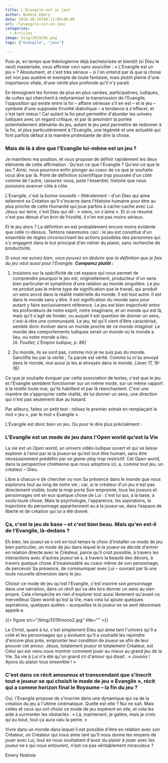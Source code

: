 ```yaml
---
title: L'Evangile est un jeu!
author: Noémie Emery
date: 2019-10-16T09:11:05+00:00
url: /levangile-est-un-jeu/
categories:
  - Articles
image: blog/2019/No.png
tags: ["évangile", "jeux"]

---
```

Puis-je, en temps que théologienne déjà bachelorisée et bientôt (si Dieu le veut) masterisée, vous affirmer ceci sans sourcilier : « L'Evangile est un jeu » ? Absolument, et c'est très sérieux – si l'on entend par là que la chose est non pas austère et exempte de toute fantaisie, mais plutôt pleine d'une importance vitale, d'une vérité plus profonde qu'il n'y parait.

En témoignent les formes de plus en plus variées, participatives, ludiques, de cultes qui cherchent à redynamiser la transmission de l'Evangile, l'opposition qui existe entre la foi – affaire sérieuse s'il en est – et le jeu – symbole d'une supposée frivolité diabolique – a tendance à s'effacer, et c'est tant mieux ! Car autant la foi peut permettre d'aborder les univers ludiques avec un regard critique, et par là amoindrir la portée potentiellement aliénante du jeu, autant le jeu peut permettre de redonner à la foi, et plus particulièrement à l'Evangile, une légèreté et une actualité qui font parfois défaut à la manière protestante de dire la chose.

### Mais de là à dire que l'Evangile lui-même est un jeu ?

Je maintiens ma position, et vous propose de définir rapidement les deux éléments de cette affirmation : Qu'est-ce que l'Evangile ? Qu'est-ce que le jeu ? Ainsi, nous pourrons enfin plonger au coeur de ce que je souhaite vous dire par là. Point de définition scientifique trop poussée d'un côté comme de l'autre, rassurez-vous, juste l'essentiel, histoire que nous puissions avancer côte à côte.

L'Evangile, c'est la _bonne nouvelle_ – littéralement – d'un Dieu qui aime tellement sa Création qu'Il s'incarne dans l'Histoire humaine pour être au plus proche de cette Humanité qui joue parfois à cache-cache avec Lui. Jésus sur terre, c'est Dieu qui dit : « viens, on s'aime ». Et si ce résumé n'est pas dénué d'un brin de frivolité, il n'en est pas moins sérieux.

Et le jeu alors ? La définition en est probablement encore moins évidente que celle ci-dessus. Tentons néanmoins ceci : le jeu est constitué d'un ensemble de règles circonscrivant les actions possibles des personnes qui s'y engagent dans le but principal d'en retirer du plaisir, sans recherche de productivité.

_Si vous me suivez bien, vous pouvez en déduire que la définition que je fais du jeu vaut aussi pour l'Evangile. **Comparez plutôt :**_

1. Insistons sur la spécificité de cet espace qui nous permet de comprendre pourquoi le jeu est, originellement, producteur d'un sens bien particulier et symptôme d'une relation au monde singulière. Le jeu ne produit pas le même type de signification que le travail, qui produit un sens ancré dans la réalité matérielle du monde. Il est tout autre. Il est dans le monde sans y être. Il est signification du monde sans pour autant y faire exclusivement référence. Le jeu est bien _trajectivité_ entre les profondeurs de notre esprit, notre imaginaire, et un monde qui est là, mais qu'il s'agit de fonder, ou auquel il est question de donner un sens, c'est-à-dire une communauté. Le jeu, tel qu'il vient d'être caractérisé, semble donc évoluer dans un monde proche de ce _monde imaginal_. Le monde des comportements ludiques serait un monde où le monde a lieu, où _notre_ monde a lieu.  
_[A. Fouillet, L'Empire ludique, p. 86]_

2. Du monde, ils se sont pas, comme moi je ne suis pas du monde. Sanctifie les par la vérité ; Ta parole est vérité. Comme tu m'as envoyé dans le monde, moi aussi je les ai envoyés dans le monde. _[Jean 17, 16-18]_

Ce que je souhaite évoquer par cette association de textes, c'est que le jeu et l'Evangile semblent fonctionner sur un même mode, sur un même rapport à la _réalité_ toute nue, qu'ils habillent et par là réenchantent. C'est une manière de s'approprier cette réalité, de lui donner un sens, une direction qui n'est pas seulement due au hasard.

Par ailleurs, faites un petit test : relisez le premier extrait en remplaçant le mot « jeu », par le mot « Evangile ».

L'Evangile est donc bien un jeu. Ou pour le dire plus précisément :

### L'Evangile est un mode de jeu dans l'Open world qu'est la Vie

La vie est un _Open world_, un univers vidéo-ludique ouvert et qui se laisse explorer à l'envi par le.la joueur·se qu'est tout être humain, sans être nécessairement prédéfini par un _game-play_ trop restrictif. Cet Open world, dans la perspective chrétienne que nous adoptons ici, a, comme tout jeu, un créateur – Dieu.

Libre à chacun·e de chercher ou non Sa présence dans le monde que nous explorons tout au long de notre vie ; car, si le créateur d'un jeu n'est pas directement visible, toute la _map_ porte Son empreinte, tous les joueurs et personnages ont en eux quelque chose de Lui : c'est lui qui, à la base, a voulu toute chose. Mais la psychologie, l'apparence, les aspirations, la trajectoire du personnage appartiennent au.à la joueur·se, dans l'espace de liberté et de création qui lui a été donné.

### Ça, c'est le jeu de base – et c'est bien beau. Mais qu'en est-il de l'Evangile, là-dedans ?

Eh bien, les joueur·se·s ont en tout temps le choix d'installer ce mode de jeu bien particulier, un mode de jeu dans lequel le.la joueur·se décide d'entrer en relation directe avec le Créateur, parce qu'il croit possible, à travers les interactions avec d'autres joueur·se·s, à travers la beauté des décors, à travers quelque chose d'insaisissable au coeur même de son personnage, de percevoir Sa présence, de communiquer avec Lui – ouvrant par là une toute nouvelle dimension dans le jeu.

Choisir ce mode de jeu qu'est l'Evangile, c'est inscrire son personnage dans une narration, dans un récit qui va dès lors donner un sens au sien propre. Cela n&#8217;empêche en rien d'explorer tout aussi librement qu'avant ce merveilleux Open world qu'est la Vie, mais cela lui ajoute quelques aspirations, quelques quêtes – auxquelles le.la joueur·se se sent désormais appelé·e.

{{< figure src="/blog/2019/nono2.jpg" title="" >}}


Le Christ, quant à lui, c'est simplement Dieu qui aime tant l'univers qu'Il a créé et les personnages qui y évoluent qu'Il a souhaité les rejoindre d'encore plus près, emprunter leur condition de joueur·se afin de leur prouver cet amour. Jésus, totalement joueur et totalement Créateur, est Celui qui est venu nous montrer comment jouer au mieux au grand jeu de la Vie. Sa vie à Lui n'a été qu'un grand cri d'amour qui disait : « Jouons ! Ayons du plaisir tous ensemble ! »

### C'est dans ce récit amoureux et transcendant que s'inscrit tout·e joueur·se qui choisit le mode de jeu « Evangile », récit qui a comme horizon final le Royaume – la fin du jeu ?

Oui, l'Evangile propose de s'inscrire dans une dynamique qui va de la création du jeu à l'ultime cinématique. Quelle est-elle ? Nul ne sait. Mais celles et ceux qui ont choisi ce mode de jeu espèrent en elle, et cela les aide à surmonter les obstacles : « Là, maintenant, je galère, mais je crois qu'au bout, tout ça aura valu la peine. »

Vivre dans un monde dans lequel il est possible d'être en relation avec son Créateur, un Créateur qui nous aime tant qu'Il nous donne les moyens de jouer avec Lui, tout en nous souhaitant d'avoir du plaisir à jouer avec les joueur·se·s qui nous entourent, n'est-ce pas véritablement miraculeux ?

Emery Noémie

 [1]: http://dev.open-source.church/wp-content/uploads/2019/10/No.png
 [2]: http://dev.open-source.church/wp-content/uploads/2019/10/nono2.jpg